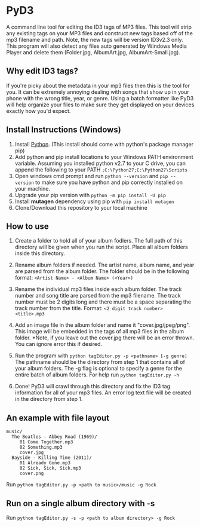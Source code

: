 PyD3
====

A command line tool for editing the ID3 tags of MP3 files. This tool will strip any existing tags on your MP3 files and construct new tags based off of the mp3 filename and path. Note, the new tags will be version ID3v2.3 only. This program will also detect any files auto generated by Windows Media Player and delete them (Folder.jpg, AlbumArt.jpg, AlbumArt-Small.jpg).

## Why edit ID3 tags?

If you're picky about the metadata in your mp3 files then this is the tool for you. It can be extremely annoying dealing with songs that show up in your phone with the wrong title, year, or genre. Using a batch formatter like PyD3 will help organize your files to make sure they get displayed on your devices exactly how you'd expect.

## Install Instructions (Windows)

1. Install [Python](https://www.python.org/downloads/). (This install should come with python's package manager pip)
2. Add python and pip install locations to your Windows PATH environment variable. Assuming you installed python v2.7 to your C drive, you can append the following to your PATH ```;C:\Python27;C:\Python27\Scripts```
3. Open windows cmd prompt and run ```python --version``` and ```pip --version``` to make sure you have python and pip correctly installed on your machine.
4. Upgrade your pip version with ```python -m pip install -U pip```
5. Install **mutagen** dependency using pip with ```pip install mutagen```
6. Clone/Download this repository to your local machine

## How to use

1. Create a folder to hold all of your album fodlers. The full path of this directory will be given when you run the script. Place all album folders inside this directory.

2. Rename album folders if needed. The artist name, album name, and year are parsed from the album folder. The folder should be in the following format: ```<Artist Name> - <Album Name> (<Year>)```

3. Rename the individual mp3 files inside each album folder. The track number and song title are parsed from the mp3 filename. The track number must be 2 digits long and there must be a space separating the track number from the title. Format: ```<2 digit track number> <title>.mp3```

3. Add an image file in the album folder and name it "cover.jpg/jpeg/png". This image will be embedded in the tags of all mp3 files in the album folder. *Note, if you leave out the cover.jpg there will be an error thrown. You can ignore error this if desired.

4. Run the program with ```python tagEditor.py -p <pathname> [-g genre]``` The pathname should be the directory from step 1 that contains all of your album folders. The -g flag is optional to specify a genre for the entire batch of album folders. For help run ```python tagEditor.py -h```

6. Done! PyD3 will crawl through this directory and fix the ID3 tag information for all of your mp3 files. An error log text file will be created in the directory from step 1.

## An example with file layout

```
music/
  The Beatles - Abbey Road (1969)/
	 01 Come Together.mp3
	 02 Something.mp3
	 cover.jpg
  Bayside - Killing Time (2011)/
     01 Already Gone.mp3
     02 Sick, Sick, Sick.mp3
     cover.png
```

Run ```python tagEditor.py -p <path to music>/music -g Rock```


## Run on a single album directory with -s

Run ```python tagEditor.py -s -p <path to album directory> -g Rock```
